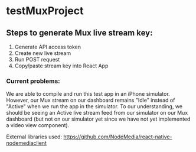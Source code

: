 # testMuxProject

## Steps to generate Mux live stream key:
1. Generate API access token
2. Create new live stream
3. Run POST request
4. Copy/paste stream key into React App 

### Current problems:
We are able to compile and run this test app in an iPhone simulator. However, our Mux stream on our dashboard remains "Idle" instead of "Active" when we run the app in the simulator. To our understanding, we should be seeing an Active live stream feed from our simulator on our Mux dashboard (but not on our simulator yet since we have not yet implemented a video view component). 

External libraries used: https://github.com/NodeMedia/react-native-nodemediaclient
